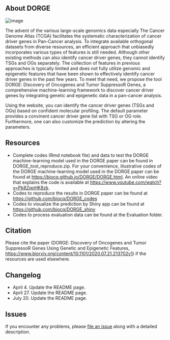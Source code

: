 ## About DORGE
![image](https://github.com/biocq/DORGE/blob/master/DORGE_logo.svg)

The advent of the various large-scale genomics data especially The Cancer Genome Atlas (TCGA) facilitates the systematic characterization of cancer driver genes in Pan-Cancer analysis. To integrate available orthogonal datasets from diverse resources, an efficient approach that unbiasedly incorporates various types of features is still needed. Although other existing methods can also identify cancer driver genes, they cannot identify TSGs and OGs separately. The collection of features in previous approaches is typically limited and does not fully utilize genomic and epigenetic features that have been shown to effectively identify cancer driver genes in the past few years. To meet that need, we propose the tool DORGE: Discovery of Oncogenes and Tumor SuppressoR Genes, a comprehensive machine-learning framework to discover cancer driver genes by integrating genetic and epigenetic data in a pan-cancer analysis.

Using the website, you can identify the cancer driver genes (TSGs and OGs) based on confident molecular profiling. The default parameter provides a convinent cancer driver gene list with TSG or OG role. Furthermore, one can also customize the prediction  by altering the parameters.

## Resources

* Complete codes (Rmd notebook file) and data to test the DORGE machine-learning model used in the DORGE paper can be found in DORGE_tool_reproduce.zip. 
For your convenience, illustrative codes of the DORGE machine-learning model used in the DORGE paper can be found at https://biocq.github.io/DORGE/DORGE.html. An online video that explains the code is available at https://www.youtube.com/watch?v=Pk8ZqoHK8zk.
* Codes to reproduce the results in DORGE paper can be found at https://github.com/biocq/DORGE_codes
* Codes to visualize the prediction by Shiny app can be found at https://github.com/biocq/DORGE_shiny
* Codes to process evaluation data can be found at the Evaluation folder.


## Citation

Please cite the paper (DORGE: Discovery of Oncogenes and Tumor SuppressoR Genes Using Genetic and Epigenetic Features, https://www.biorxiv.org/content/10.1101/2020.07.21.213702v1) if the resources are used elsewhere.

## Changelog
*  April 4. Update the README page.
*  April 27. Update the README page.
*  July 20. Update the README page.

## Issues

If you encounter any problems, please [file an issue](https://github.com/biocq/DORGE/issues) along with a detailed description.
